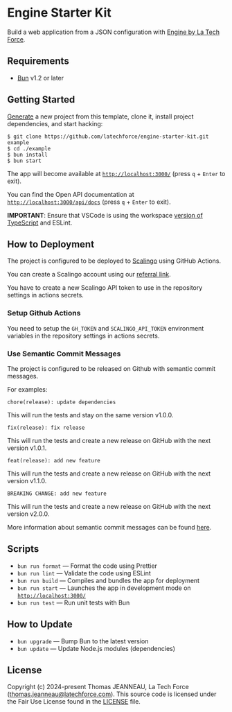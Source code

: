 # Engine Starter Kit

Build a web application from a JSON configuration with [Engine by La Tech Force](https://github.com/latechforce/engine).

## Requirements

- [Bun](https://bun.sh/) v1.2 or later

## Getting Started

[Generate](https://github.com/latechforce/engine-starter-kit/generate) a new project
from this template, clone it, install project dependencies, and start hacking:

```
$ git clone https://github.com/latechforce/engine-starter-kit.git example
$ cd ./example
$ bun install
$ bun start
```

The app will become available at [`http://localhost:3000/`](http://localhost:3000/) (press `q` + `Enter` to exit).

You can find the Open API documentation at [`http://localhost:3000/api/docs`](http://localhost:3000/api/docs) (press `q` + `Enter` to exit).

**IMPORTANT**: Ensure that VSCode is using the workspace [version of TypeScript](https://code.visualstudio.com/docs/typescript/typescript-compiling#_using-newer-typescript-versions)
and ESLint.

## How to Deployment

The project is configured to be deployed to [Scalingo](https://sclng.io/r/270b5ab212db4ba4?utm_source=scalingo&utm_medium=email&utm_campaign=referral) using GitHub Actions.

You can create a Scalingo account using our [referral link](https://sclng.io/r/270b5ab212db4ba4?utm_source=scalingo&utm_medium=email&utm_campaign=referral).

You have to create a new Scalingo API token to use in the repository settings in actions secrets.

### Setup Github Actions

You need to setup the `GH_TOKEN` and `SCALINGO_API_TOKEN` environment variables in the repository settings in actions secrets.

### Use Semantic Commit Messages

The project is configured to be released on Github with semantic commit messages.

For examples:

```
chore(release): update dependencies
```

This will run the tests and stay on the same version v1.0.0.

```
fix(release): fix release
```

This will run the tests and create a new release on GitHub with the next version v1.0.1.

```
feat(release): add new feature
```

This will run the tests and create a new release on GitHub with the next version v1.1.0.

```
BREAKING CHANGE: add new feature
```

This will run the tests and create a new release on GitHub with the next version v2.0.0.


More information about semantic commit messages can be found [here](https://semantic-release.gitbook.io/semantic-release).

## Scripts

- `bun run format` — Format the code using Prettier
- `bun run lint` — Validate the code using ESLint
- `bun run build` — Compiles and bundles the app for deployment
- `bun run start` — Launches the app in development mode on [`http://localhost:3000/`](http://localhost:3000/)
- `bun run test` — Run unit tests with Bun

## How to Update

- `bun upgrade` — Bump Bun to the latest version
- `bun update` — Update Node.js modules (dependencies)

## License

Copyright (c) 2024-present Thomas JEANNEAU, La Tech Force (thomas.jeanneau@latechforce.com). This source code is licensed under the Fair Use License found in the
[LICENSE](https://github.com/latechforce/engine-starter-kit/blob/main/LICENSE) file.
